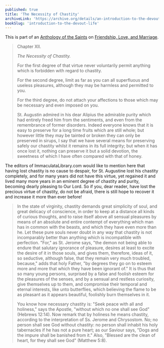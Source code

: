 ```yaml
---
published: true
title: 'The Necessity of Chastity'
archiveLink: 'https://archive.org/details/an-introduction-to-the-devout-life/page/131?view=theater'
bookSlug: 'introduction-to-the-devout-life'
---
```


This is part of an [Anthology of the Saints](/anthologies.html) on [Friendship, Love, and Marriage](/anthologies/friendship-love-and-marriage.html).

> Chapter XII.
>
> *The Necessity of Chastity.*
>
> For the first degree of that virtue never voluntarily permit anything which is forbidden with regard to chastity.
>
> For the second degree, limit as far as you can all superfluous and useless pleasures, although they may be harmless and permitted to you.
>
> For the third degree, do not attach your affections to those which may be necessary and even imposed on you.
>
> St. Augustin admired in his dear Alipius the admirable purity which had entirely freed him from the sentiments, and even from the remembrance of former disorders. Indeed everyone knows that it is easy to preserve for a long time fruits which are still whole; but however little they may be tainted or broken they can only be preserved in sirups, I say that we have several means for preserving safely our chastity whilst it remains in its full integrity; but when it has once lost it, nothing can preserve it but a solid devotion, the sweetness of which I have often compared with that of honey.

The editors of ImmaculataLibrary.com would like to mention here that having lost chastity is no cause to despair, for St. Augustine lost his chastity completely, and for many years did not have this virtue, yet regained it and lived many more years in an eminent degree of chastity and purity, becoming dearly pleasing to Our Lord. So if you, dear reader, have lost the precious virtue of chastity, do not be afraid, there is still hope to recover it and increase it more than ever before!

> In the state of virginity, chastity demands great simplicity of soul, and great delicacy of conscience, in order to keep at a distance all kinds of curious thoughts, and to raise itself above all sensual pleasures by means of an absolute and entire contempt of everything which man has in common with the beasts, and which they have even more than he. Let these pure souls never doubt in any way that chastity is not incomparably better than anything which is incompatible with perfection. "For," as St. Jerome says, "the demon not being able to endure that salutary ignorance of pleasure, desires at least to excite the desire of it in those souls, and gives them, therefore, ideas of it, so seductive, although false, that they remain very much troubled, because," adds that holy Father, "by degrees they go on to esteem more and more that which they have been ignorant of." It is thus that so many young persons, surprised by a false and foolish esteem for the pleasures of the senses, and by a sensual and restless curiosity, give themselves up to them, and compromise their temporal and eternal interests, like unto butterflies, which believing the flame to be as pleasant as it appears beautiful, foolishly burn themselves in it.
>
> You know how necessary chastity is: "Seek peace with all and holiness," says the Apostle, "without which no one shall see God" (Hebrews 12:14). Now remark that by holiness he means chastity, according to the interpretation of Ss. Jerome and Chrysostom. No; no person shall see God without chastity: no person shall inhabit his holy tabernacles if he has not a pure heart; as our Saviour says, "Dogs and the impure shall be banished from it." Also, "Blessed are the clean of heart, for they shall see God" (Matthew 5:8).
